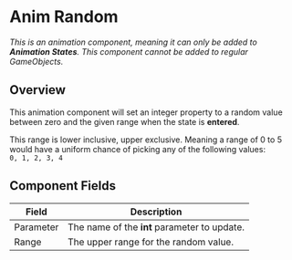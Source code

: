 # Anim Random
*This is an animation component, meaning it can only be added to **Animation States**. This component cannot be added to regular GameObjects.*

## Overview

This animation component will set an integer property to a random value between zero and the given range when the state is **entered**.

This range is lower inclusive, upper exclusive. Meaning a range of 0 to 5 would have a uniform chance of picking any of the following values:  
`0, 1, 2, 3, 4`

## Component Fields

| Field         | Description
| ---           | ---
| Parameter     | The name of the **int** parameter to update.
| Range         | The upper range for the random value.